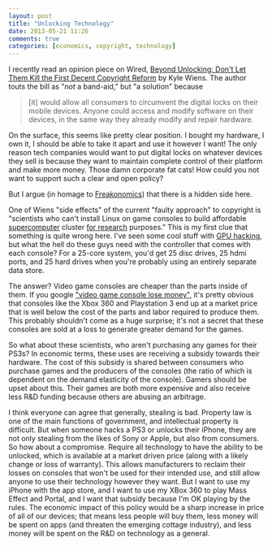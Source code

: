 ```yaml
---
layout: post
title: "Unlocking Technology"
date: 2013-05-21 11:26
comments: true
categories: [economics, copyright, technology]
---
```


I recently read an opinion piece on Wired, [Beyond Unlocking: Don't Let Them Kill the First Decent Copyright Reform](http://www.wired.com/opinion/2013/05/dont-let-them/) by Kyle Wiens. The author touts the bill as "_not_ a band-aid," but "a solution" because
>[it] would allow all consumers to circumvent the digital locks on their mobile devices. Anyone could access and modify software on their devices, in the same way they already modify and repair hardware.

On the surface, this seems like pretty clear position. I bought my hardware, I own it, I should be able to take it apart and use it however I want! The only reason tech companies would want to put digital locks on whatever devices they sell is because they want to maintain complete control of their platform and make more money. Those damn corporate fat cats! How could you not want to support such a clear and open policy?

But I argue (in homage to [Freakonomics](http://www.freakonomics.com/)) that there is a hidden side here.

<!-- more -->

One of Wiens "side effects" of the current "faulty approach" to copyright is "scientists who can't install Linux on game consoles to build affordable [supercomputer](http://www.syracuse.com/news/index.ssf/2011/03/rome_labs_supercomputer_is_mad.html) cluster [for research](http://www.joystiq.com/2010/05/12/air-force-disappointed-by-ps3s-other-os-removal/) purposes." This is my first clue that something is quite wrong here. I've seen some cool stuff with [GPU hacking](http://arstechnica.com/security/2012/12/25-gpu-cluster-cracks-every-standard-windows-password-in-6-hours/), but what the hell do these guys need with the controller that comes with each console? For a 25-core system, you'd get 25 disc drives, 25 hdmi ports, and 25 hard drives when you're probably using an entirely separate data store.

The answer? Video game consoles are cheaper than the parts inside of them. If you google ["video game console lose money"](https://www.google.com/search?q=video+game+console+lose+money&aq=f&oq=video+game+console+lose+money), it's pretty obvious that consoles like the Xbox 360 and Playstation 3 end up at a market price that is well below the cost of the parts and labor required to produce them. This probably shouldn't come as a huge surprise; it's not a secret that these consoles are sold at a loss to generate greater demand for the games.

So what about these scientists, who aren't purchasing any games for their PS3s? In economic terms, these uses are receiving a subsidy towards their hardware. The cost of this subsidy is shared between consumers who purchase games and the producers of the consoles (the ratio of which is dependent on the demand elasticity of the console). Gamers should be upset about this. Their games are both more expensive and also receive less R&D funding because others are abusing an arbitrage.

I think everyone can agree that generally, stealing is bad. Property law is one of the main functions of government, and intellectual property is difficult. But when someone hacks a PS3 or unlocks their iPhone, they are not only stealing from the likes of Sony or Apple, but also from consumers. So how about a compromise. Require all technology to have the ability to be unlocked, which is available at a market driven price (along with a likely change or loss of warranty). This allows manufacturers to reclaim their losses on consoles that won't be used for their intended use, and still allow anyone to use their technology however they want. But I want to use my iPhone with the app store, and I want to use my XBox 360 to play Mass Effect and Portal, and I want that subsidy because I'm OK playing by the rules. The economic impact of this policy would be a sharp increase in price of all of our devices; that means less people will buy them, less money will be spent on apps (and threaten the emerging cottage industry), and less money will be spent on the R&D on technology as a general.